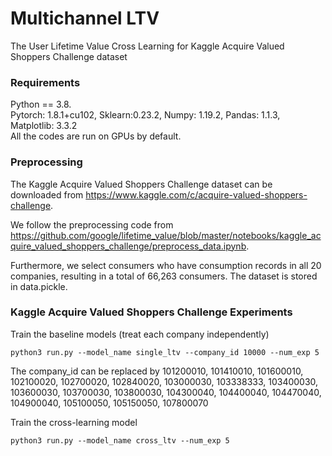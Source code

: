 # Multichannel LTV
 The User Lifetime Value Cross Learning for Kaggle Acquire Valued Shoppers Challenge dataset

### Requirements
Python == 3.8.   
Pytorch: 1.8.1+cu102, Sklearn:0.23.2, Numpy: 1.19.2, Pandas: 1.1.3, Matplotlib: 3.3.2   
All the codes are run on GPUs by default. 


### Preprocessing
The Kaggle Acquire Valued Shoppers Challenge dataset can be downloaded from https://www.kaggle.com/c/acquire-valued-shoppers-challenge. 

We follow the preprocessing code from https://github.com/google/lifetime_value/blob/master/notebooks/kaggle_acquire_valued_shoppers_challenge/preprocess_data.ipynb. 

Furthermore, we select consumers who have consumption records in all 20 companies, resulting in a total of 66,263 consumers. The dataset is stored in data.pickle. 

### Kaggle Acquire Valued Shoppers Challenge Experiments

Train the baseline models (treat each company independently)
```
python3 run.py --model_name single_ltv --company_id 10000 --num_exp 5 
```
The company_id can be replaced by 101200010, 101410010, 101600010, 102100020, 102700020, 102840020, 103000030, 103338333, 103400030, 103600030, 103700030, 103800030, 104300040, 104400040, 104470040, 104900040, 105100050, 105150050, 107800070

Train the cross-learning model
```
python3 run.py --model_name cross_ltv --num_exp 5 
```

